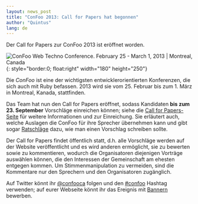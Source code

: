 ```yaml
---
layout: news_post
title: "ConFoo 2013: Call for Papers hat begonnen"
author: "Quintus"
lang: de
---
```


Der Call for Papers zur ConFoo 2013 ist eröffnet worden.

![ConFoo Web Techno Conference. February 25 - March  1, 2013 | Montreal,
Canada](http://confoo.ca/images/propaganda/2013/en/t-ruby.jpg){:
style="border:0; float:right" width="180" height="250"}

Die *ConFoo* ist eine der wichtigsten entwicklerorientierten
Konferenzen, die sich auch mit Ruby befassen. 2013 wird sie vom 25.
Februar bis zum 1. März in Montreal, Kanada, stattfinden.

Das Team hat nun den Call for Papers eröffnet, sodass Kandidaten **bis
zum 23. September** Vorschläge einreichen können; siehe die [Call for
Papers-Seite][1] für weitere Informationen und zur Einreichung. Sie
erläutert auch, welche Auslagen die ConFoo für ihre Sprecher übernehmen
kann und gibt sogar [Ratschläge][2] dazu, wie man einen Vorschlag
schreiben sollte.

Der Call for Papers findet öffentlich statt, d.h. alle Vorschläge werden
auf der Website veröffentlicht und es wird anderen ermöglicht, sie zu
bewerten sowie zu kommentieren, wodurch die Organisatoren diejenigen
Vorträge auswählen können, die den Interessen der Gemeinschaft am
ehesten entgegen kommen. Um Stimmenmanipulation zu vermeiden, sind die
Kommentare nur den Sprechern und den Organisatoren zugänglich.

Auf Twitter könnt ihr [@confooca][3] folgen und den [#confoo][4] Hashtag
verwenden; auf eurer Webseite könnt ihr das Ereignis mit [Bannern][5]
bewerben.



[1]: http://confoo.ca/en/call-for-papers 
[2]: http://confoo.ca/en/call-for-papers/guidelines 
[3]: http://twitter.com/confooca 
[4]: http://twitter.com/#!/search/%23confoo 
[5]: http://confoo.ca/en/propaganda 
